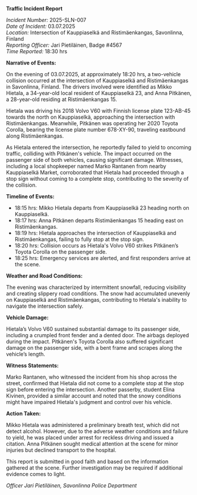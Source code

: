 **Traffic Incident Report**

*Incident Number:* 2025-SLN-007  
*Date of Incident:* 03.07.2025  
*Location:* Intersection of Kauppiaselkä and Ristimäenkangas, Savonlinna, Finland  
*Reporting Officer:* Jari Pietiläinen, Badge #4567  
*Time Reported:* 18:30 hrs  

**Narrative of Events:**

On the evening of 03.07.2025, at approximately 18:20 hrs, a two-vehicle collision occurred at the intersection of Kauppiaselkä and Ristimäenkangas in Savonlinna, Finland. The drivers involved were identified as Mikko Hietala, a 34-year-old local resident of Kauppiaselkä 23, and Anna Pitkänen, a 28-year-old residing at Ristimäenkangas 15.

Hietala was driving his 2018 Volvo V60 with Finnish license plate 123-AB-45 towards the north on Kauppiaselkä, approaching the intersection with Ristimäenkangas. Meanwhile, Pitkänen was operating her 2020 Toyota Corolla, bearing the license plate number 678-XY-90, traveling eastbound along Ristimäenkangas.

As Hietala entered the intersection, he reportedly failed to yield to oncoming traffic, colliding with Pitkänen's vehicle. The impact occurred on the passenger side of both vehicles, causing significant damage. Witnesses, including a local shopkeeper named Marko Rantanen from nearby Kauppiaselkä Market, corroborated that Hietala had proceeded through a stop sign without coming to a complete stop, contributing to the severity of the collision.

**Timeline of Events:**

- 18:15 hrs: Mikko Hietala departs from Kauppiaselkä 23 heading north on Kauppiaselkä.
- 18:17 hrs: Anna Pitkänen departs Ristimäenkangas 15 heading east on Ristimäenkangas.
- 18:19 hrs: Hietala approaches the intersection of Kauppiaselkä and Ristimäenkangas, failing to fully stop at the stop sign.
- 18:20 hrs: Collision occurs as Hietala's Volvo V60 strikes Pitkänen’s Toyota Corolla on the passenger side.
- 18:25 hrs: Emergency services are alerted, and first responders arrive at the scene.

**Weather and Road Conditions:**

The evening was characterized by intermittent snowfall, reducing visibility and creating slippery road conditions. The snow had accumulated unevenly on Kauppiaselkä and Ristimäenkangas, contributing to Hietala's inability to navigate the intersection safely.

**Vehicle Damage:**

Hietala’s Volvo V60 sustained substantial damage to its passenger side, including a crumpled front fender and a dented door. The airbags deployed during the impact. Pitkänen's Toyota Corolla also suffered significant damage on the passenger side, with a bent frame and scrapes along the vehicle’s length.

**Witness Statements:**

Marko Rantanen, who witnessed the incident from his shop across the street, confirmed that Hietala did not come to a complete stop at the stop sign before entering the intersection. Another passerby, student Elina Kivinen, provided a similar account and noted that the snowy conditions might have impaired Hietala's judgment and control over his vehicle.

**Action Taken:**

Mikko Hietala was administered a preliminary breath test, which did not detect alcohol. However, due to the adverse weather conditions and failure to yield, he was placed under arrest for reckless driving and issued a citation. Anna Pitkänen sought medical attention at the scene for minor injuries but declined transport to the hospital.

This report is submitted in good faith and based on the information gathered at the scene. Further investigation may be required if additional evidence comes to light.

*Officer Jari Pietiläinen, Savonlinna Police Department*